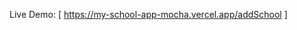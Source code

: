 Live Demo: [ <a href="https://my-school-app-mocha.vercel.app/addSchool"> https://my-school-app-mocha.vercel.app/addSchool </a> ]
